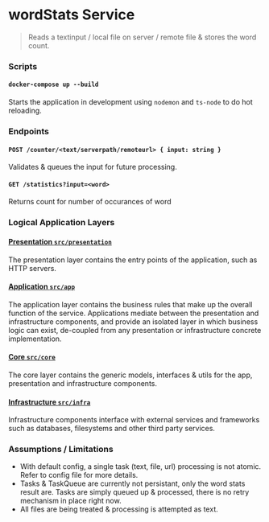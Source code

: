 # wordStats Service

> Reads a textinput / local file on server / remote file & stores the word count.

### Scripts

#### `docker-compose up --build`
Starts the application in development using `nodemon` and `ts-node` to do hot reloading.

### Endpoints

#### `POST /counter/<text/serverpath/remoteurl> { input: string }`
Validates & queues the input for future processing.

#### `GET /statistics?input=<word>`
Returns count for number of occurances of word

### Logical Application Layers

#### [Presentation `src/presentation`](./src/presentation)
The presentation layer contains the entry points of the application, such as HTTP servers.

#### [Application `src/app`](./src/app)
The application layer contains the business rules that make up the overall function of the service. Applications mediate between the
presentation and infrastructure components, and provide an isolated layer in which business logic can exist,
de-coupled from any presentation or infrastructure concrete implementation.

#### [Core `src/core`](./src/core)
The core layer contains the generic models, interfaces & utils for the app, presentation and infrastructure components.

#### [Infrastructure `src/infra`](./src/infra)
Infrastructure components interface with external services and frameworks such as databases, filesystems and other third party services.

### Assumptions / Limitations
- With default config, a single task (text, file, url) processing is not atomic. Refer to config file for more details.
- Tasks & TaskQueue are currently not persistant, only the word stats result are. Tasks are simply queued up & processed, there is no retry mechanism in place right now.
- All files are being treated & processing is attempted as text.